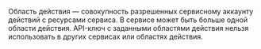 Область действия — совокупность разрешенных сервисному аккаунту действий с ресурсами сервиса. В сервисе может быть больше одной области действия. API-ключ с заданными областями действия нельзя использовать в других сервисах или областях действия.